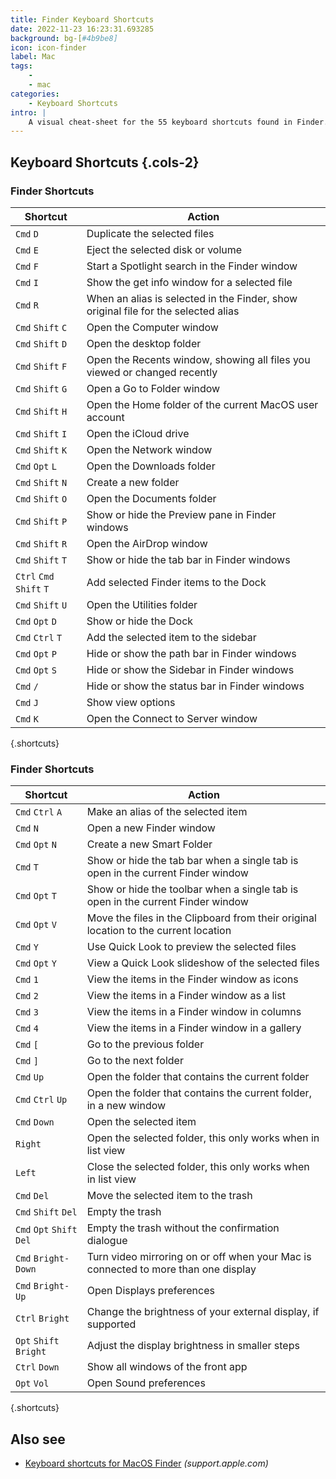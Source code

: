 ```yaml
---
title: Finder Keyboard Shortcuts
date: 2022-11-23 16:23:31.693285
background: bg-[#4b9be8]
icon: icon-finder
label: Mac
tags: 
    - 
    - mac
categories:
    - Keyboard Shortcuts
intro: |
    A visual cheat-sheet for the 55 keyboard shortcuts found in Finder. This application is part of MacOS.
---
```




Keyboard Shortcuts  {.cols-2}
------------------



### Finder Shortcuts

Shortcut | Action
---|---
`Cmd` `D`  | Duplicate the selected files
`Cmd` `E`  | Eject the selected disk or volume
`Cmd` `F`  | Start a Spotlight search in the Finder window
`Cmd` `I`  | Show the get info window for a selected file
`Cmd` `R`  | When an alias is selected in the Finder, show original file for the selected alias
`Cmd` `Shift` `C`  | Open the Computer window
`Cmd` `Shift` `D`  | Open the desktop folder
`Cmd` `Shift` `F`  | Open the Recents window, showing all files you viewed or changed recently
`Cmd` `Shift` `G`  | Open a Go to Folder window
`Cmd` `Shift` `H`  | Open the Home folder of the current MacOS user account
`Cmd` `Shift` `I`  | Open the iCloud drive
`Cmd` `Shift` `K`  | Open the Network window
`Cmd` `Opt` `L`  | Open the Downloads folder
`Cmd` `Shift` `N`  | Create a new folder
`Cmd` `Shift` `O`  | Open the Documents folder
`Cmd` `Shift` `P`  | Show or hide the Preview pane in Finder windows
`Cmd` `Shift` `R`  | Open the AirDrop window
`Cmd` `Shift` `T`  | Show or hide the tab bar in Finder windows
`Ctrl` `Cmd` `Shift` `T`  | Add selected Finder items to the Dock
`Cmd` `Shift` `U`  | Open the Utilities folder
`Cmd` `Opt` `D`  | Show or hide the Dock
`Cmd` `Ctrl` `T`  | Add the selected item to the sidebar
`Cmd` `Opt` `P`  | Hide or show the path bar in Finder windows
`Cmd` `Opt` `S`  | Hide or show the Sidebar in Finder windows
`Cmd` `/`  | Hide or show the status bar in Finder windows
`Cmd` `J`  | Show view options
`Cmd` `K`  | Open the Connect to Server window
{.shortcuts}





### Finder Shortcuts

Shortcut | Action
---|---
`Cmd` `Ctrl` `A`  | Make an alias of the selected item
`Cmd` `N`  | Open a new Finder window
`Cmd` `Opt` `N`  | Create a new Smart Folder
`Cmd` `T`  | Show or hide the tab bar when a single tab is open in the current Finder window
`Cmd` `Opt` `T`  | Show or hide the toolbar when a single tab is open in the current Finder window
`Cmd` `Opt` `V`  | Move the files in the Clipboard from their original location to the current location
`Cmd` `Y`  | Use Quick Look to preview the selected files
`Cmd` `Opt` `Y`  | View a Quick Look slideshow of the selected files
`Cmd` `1`  | View the items in the Finder window as icons
`Cmd` `2`  | View the items in a Finder window as a list
`Cmd` `3`  | View the items in a Finder window in columns
`Cmd` `4`  | View the items in a Finder window in a gallery
`Cmd` `[`  | Go to the previous folder
`Cmd` `]`  | Go to the next folder
`Cmd` `Up`  | Open the folder that contains the current folder
`Cmd` `Ctrl` `Up`  | Open the folder that contains the current folder, in a new window
`Cmd` `Down`  | Open the selected item
`Right`  | Open the selected folder, this only works when in list view
`Left`  | Close the selected folder, this only works when in list view
`Cmd` `Del`  | Move the selected item to the trash
`Cmd` `Shift` `Del`  | Empty the trash
`Cmd` `Opt` `Shift` `Del`  | Empty the trash without the confirmation dialogue
`Cmd` `Bright-Down`  | Turn video mirroring on or off when your Mac is connected to more than one display
`Cmd` `Bright-Up`  | Open Displays preferences
`Ctrl` `Bright`  | Change the brightness of your external display, if supported
`Opt` `Shift` `Bright`  | Adjust the display brightness in smaller steps
`Ctrl` `Down`  | Show all windows of the front app
`Opt` `Vol`  | Open Sound preferences
{.shortcuts}



Also see
--------
- [Keyboard shortcuts for MacOS Finder](https://support.apple.com/en-us/HT201236) _(support.apple.com)_
